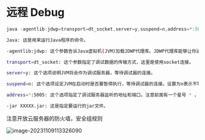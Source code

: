 # 远程 Debug

```java
java -agentlib:jdwp=transport=dt_socket,server=y,suspend=n,address=*:5005 -jar XXXXX.jar
```

```bash
Java: 这是用来运行Java程序的命令。

-agentlib:jdwp: 这个参数告诉Java虚拟机(JVM)加载JDWP代理库。JDWP代理库能够让你通过JDWP协议进行调试。

transport=dt_socket: 这个参数指定了调试数据的传输方式，这里是使用socket连接。

server=y: 这个选项说明JVM将会作为调试服务器，等待调试器的连接。

suspend=n: 这个选项设定JVM在启动时是否要暂停执行，等待调试器的连接。设置为n表示不等待调试器即开始执行。

address=*:5005: 这个选项指定了调试服务器监听的地址和端口。注意前面有一个星号 * ，表示接受任何IP地址的调试请求。

-jar XXXXX.jar: 这是指定要运行的jar文件。
```

注意开放云服务器的防火墙，安全组规则

![image-20231109113326090](https://attach.blog.wen7.online/202311091133202.png)